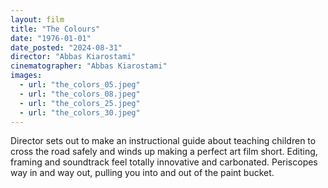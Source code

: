 ```yaml
---
layout: film
title: "The Colours"
date: "1976-01-01"
date_posted: "2024-08-31"
director: "Abbas Kiarostami"
cinematographer: "Abbas Kiarostami"
images:
  - url: "the_colors_05.jpeg"
  - url: "the_colors_08.jpeg"
  - url: "the_colors_25.jpeg"
  - url: "the_colors_30.jpeg"
---
```


Director sets out to make an instructional guide about teaching children to cross the road safely and winds up making a perfect art film short. Editing, framing and soundtrack feel totally innovative and carbonated. Periscopes way in and way out, pulling you into and out of the paint bucket.